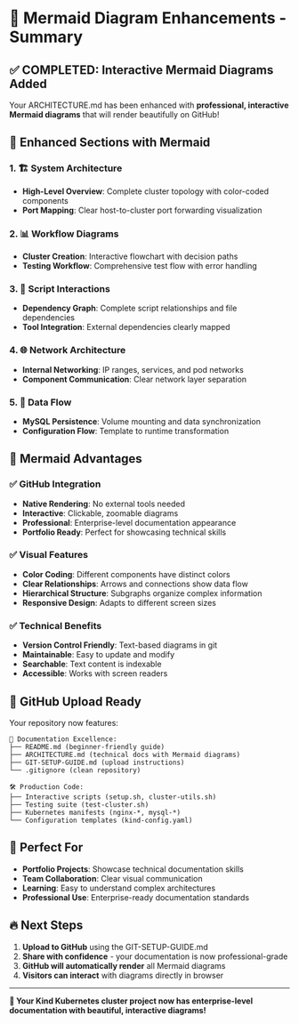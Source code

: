 # 🎨 Mermaid Diagram Enhancements - Summary

## ✅ **COMPLETED: Interactive Mermaid Diagrams Added**

Your ARCHITECTURE.md has been enhanced with **professional, interactive Mermaid diagrams** that will render beautifully on GitHub!

## 🎯 **Enhanced Sections with Mermaid**

### 1. **🏗️ System Architecture**
- **High-Level Overview**: Complete cluster topology with color-coded components
- **Port Mapping**: Clear host-to-cluster port forwarding visualization

### 2. **📊 Workflow Diagrams** 
- **Cluster Creation**: Interactive flowchart with decision paths
- **Testing Workflow**: Comprehensive test flow with error handling

### 3. **🔗 Script Interactions**
- **Dependency Graph**: Complete script relationships and file dependencies
- **Tool Integration**: External dependencies clearly mapped

### 4. **🌐 Network Architecture**
- **Internal Networking**: IP ranges, services, and pod networks
- **Component Communication**: Clear network layer separation

### 5. **💾 Data Flow**
- **MySQL Persistence**: Volume mounting and data synchronization  
- **Configuration Flow**: Template to runtime transformation

## 🎨 **Mermaid Advantages**

### ✅ **GitHub Integration**
- **Native Rendering**: No external tools needed
- **Interactive**: Clickable, zoomable diagrams
- **Professional**: Enterprise-level documentation appearance
- **Portfolio Ready**: Perfect for showcasing technical skills

### ✅ **Visual Features**
- **Color Coding**: Different components have distinct colors
- **Clear Relationships**: Arrows and connections show data flow
- **Hierarchical Structure**: Subgraphs organize complex information
- **Responsive Design**: Adapts to different screen sizes

### ✅ **Technical Benefits**
- **Version Control Friendly**: Text-based diagrams in git
- **Maintainable**: Easy to update and modify
- **Searchable**: Text content is indexable
- **Accessible**: Works with screen readers

## 🚀 **GitHub Upload Ready**

Your repository now features:

```
📖 Documentation Excellence:
├── README.md (beginner-friendly guide)
├── ARCHITECTURE.md (technical docs with Mermaid diagrams)
├── GIT-SETUP-GUIDE.md (upload instructions)
└── .gitignore (clean repository)

🛠️ Production Code:
├── Interactive scripts (setup.sh, cluster-utils.sh)  
├── Testing suite (test-cluster.sh)
├── Kubernetes manifests (nginx-*, mysql-*)
└── Configuration templates (kind-config.yaml)
```

## 🎯 **Perfect For**

- **Portfolio Projects**: Showcase technical documentation skills
- **Team Collaboration**: Clear visual communication
- **Learning**: Easy to understand complex architectures  
- **Professional Use**: Enterprise-ready documentation standards

## 🔥 **Next Steps**

1. **Upload to GitHub** using the GIT-SETUP-GUIDE.md
2. **Share with confidence** - your documentation is now professional-grade
3. **GitHub will automatically render** all Mermaid diagrams
4. **Visitors can interact** with diagrams directly in browser

---

**🎉 Your Kind Kubernetes cluster project now has enterprise-level documentation with beautiful, interactive diagrams!**
